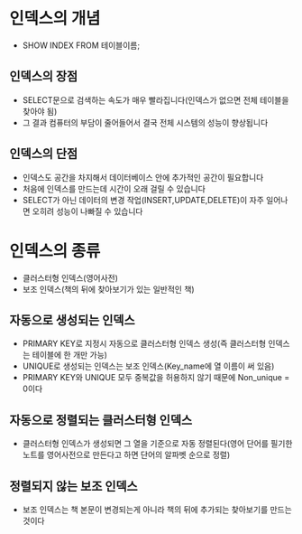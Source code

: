 # 인덱스의 개념
* SHOW INDEX FROM 테이블이름;

## 인덱스의 장점
* SELECT문으로 검색하는 속도가 매우 빨라집니다(인덱스가 없으면 전체 테이블을 찾아야 됨)
* 그 결과 컴퓨터의 부담이 줄어들어서 결국 전체 시스템의 성능이 향상됩니다

## 인덱스의 단점
* 인덱스도 공간을 차지해서 데이터베이스 안에 추가적인 공간이 필요합니다
* 처음에 인덱스를 만드는데 시간이 오래 걸릴 수 있습니다
* SELECT가 아닌 데이터의 변경 작업(INSERT,UPDATE,DELETE)이 자주 일어나면 오히려 성능이 나빠질 수 있습니다

# 인덱스의 종류
* 클러스터형 인덱스(영어사전)
* 보조 인덱스(책의 뒤에 찾아보기가 있는 일반적인 책)

## 자동으로 생성되는 인덱스
* PRIMARY KEY로 지정시 자동으로 클러스터형 인덱스 생성(즉 클러스터형 인덱스는 테이블에 한 개만 가능)
* UNIQUE로 생성되는 인덱스는 보조 인덱스(Key_name에 열 이름이 써 있음)
* PRIMARY KEY와 UNIQUE 모두 중복값을 허용하지 않기 때문에 Non_unique = 0이다

## 자동으로 정렬되는 클러스터형 인덱스
* 클러스터형 인덱스가 생성되면 그 열을 기준으로 자동 정렬된다(영어 단어를 필기한 노트를 영어사전으로 만든다고 하면 단어의 알파벳 순으로 정렬)

## 정렬되지 않는 보조 인덱스
* 보조 인덱스는 책 본문이 변경되는게 아니라 책의 뒤에 추가되는 찾아보기를 만드는 것이다
